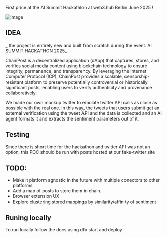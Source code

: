 First price at the AI Summit Hackathlon at web3.hub Berlin June 2025 !

![image](https://github.com/user-attachments/assets/2a3f22af-5ed7-42a8-8890-58c847ed3202)



## IDEA 

_ the project is entirely new and built from scratch during the event. AI SUMMIT HACKATHON 2025_

ChainPost is a decentralized application (dApp) that captures, stores, and verifies social media content using blockchain technology to ensure integrity, permanence, and transparency. By leveraging the Internet Computer Protocol (ICP), ChainPost provides a scalable, censorship-resistant platform to preserve potentially controversial or historically significant posts, enabling users to verify authenticity and provenance collaboratively.

We made our own mockup twitter to emulate twitter API calls as close as possible with the real one.
In this way, the tweets that users submit get an external verification using the tweet API and the data is collected and an AI agent formats it and extracts the sentiment parameters out of it.


## Testing
Since there is short time for the hackathon and twitter API was not an option, this POC should be run with posts hosted at our fake-twitter site 


## TODO:
  - Make it platform agnostic in the future with multiple conectors to other platforms
  - Add a map of posts to store them in chain.
  - Browser extension UX
  - Explore clustering stored mappings by similarity/affinity of sentiment


## Runing locally 
To run locally follow the docs using dfx start and deploy
